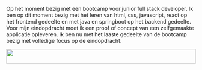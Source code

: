 <p>Op het moment bezig met een bootcamp voor junior full stack developer. Ik ben op dit moment bezig met het leren van html, css, javascript, react op het frontend gedeelte en met java en springboot op het backend gedeelte. Voor mijn eindopdracht moet ik een proof of concept van een zelfgemaakte applicatie opleveren. Ik ben nu met het laaste gedeelte van de bootcamp bezig met volledige focus op de eindopdracht.</p>

<p align="center">
    <img width="100%" height="10%" src="https://user-images.githubusercontent.com/113012106/208798968-58c72aad-80dd-4c17-ab7b-aa1fd003553c.png"> 
</p>


<!--
**SGDonders/SGDonders** is a ✨ _special_ ✨ repository because its `README.md` (this file) appears on your GitHub profile.

Here are some ideas to get you started:

- 🔭 I’m currently working on ...
- 🌱 I’m currently learning ...
- 👯 I’m looking to collaborate on ...
- 🤔 I’m looking for help with ...
- 💬 Ask me about ...
- 📫 How to reach me: ...
- 😄 Pronouns: ...
- ⚡ Fun fact: ...
-->
